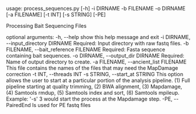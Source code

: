 usage: process_sequences.py [-h] -i DIRNAME -b FILENAME -o DIRNAME
                            [-a FILENAME] [-t INT] [-s STRING] [-PE]

Processing Bait Sequencing Files

optional arguments:
  -h, --help            show this help message and exit
  -i DIRNAME, --input_directory DIRNAME
                        Required: Input directory with raw fastq files.
  -b FILENAME, --bait_reference FILENAME
                        Required: Fasta sequence containing bait sequences.
  -o DIRNAME, --output_dir DIRNAME
                        Required: Name of output directory to create.
  -a FILENAME, --ancient_list FILENAME
                        This file contains the names of the files that may
                        need the MapDamage correction
  -t INT, --threads INT
  -s STRING, --start_at STRING
                        This option allows the user to start at a particular
                        portion of the analysis pipeline. (1) Full pipeline
                        starting at quality trimming, (2) BWA alignment, (3)
                        Mapdamage, (4) Samtools rmdup, (5) Samtools index and
                        sort, (6) Samtools mpileup. Example: '-s' 3 would
                        start the process at the Mapdamage step.
  -PE, --PairedEnd      Is used for PE fastq files
